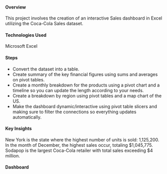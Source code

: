 #### Overview
This project involves the creation of an interactive Sales dashboard in Excel utilizing the Coca-Cola Sales dataset.

#### Technologies Used
Microsoft Excel


#### Steps
* Convert the dataset into a table.
* Create summary of the key financial figures using sums and averages on pivot tables.
* Create a monthly breakdown for the products using a pivot chart and a timeline so you can update the length according to your needs.
* Create a breakdown by region using pivot tables and a map chart of the US.
* Make the dashboard dynamic/interactive using pivot table slicers and making sure to filter the connections so everything updates automatically.


#### Key Insights
New York is the state where the highest number of units is sold: 1,125,200.
In the month of December, the highest sales occur, totaling $1,045,775.
Sodapop is the largest Coca-Cola retailer with total sales exceeding $4 million.


#### Dashboard


